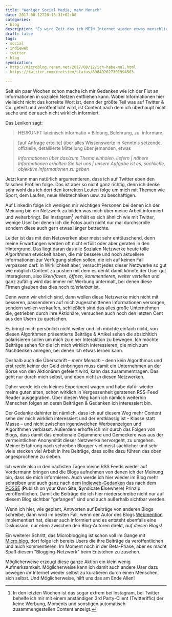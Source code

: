 ```yaml
---
title: "Weniger Social Media, mehr Mensch"
date: 2017-08-12T20:13:31+02:00
categories:
- blog
description: "Es wird Zeit das ich MEIN Internet wieder etwas menschlicher gestalte und nicht durch Algorithmen vernebeln lasse."
draft: false
tags:
- social
- indieweb
- twitter
- blog
syndication:
- http://microblog.renem.net/2017/08/12/ich-habe-mal.html
- https://twitter.com/rretsiem/status/896492627301994503

---
```


Seit ein paar Wochen schon mache ich mir Gedanken wie ich der Flut an Informationen in sozialen Netzen entfliehen kann. Wobei Informationen hier vielleicht nicht das korrekte Wort ist, denn der größte Teil was auf Twitter & Co. geteilt und veröffentlicht wird, ist Content nach dem ich überhaupt nicht suche und der auch nicht wirklich informiert.

Das Lexikon sagt:

> HERKUNFT lateinisch informatio = Bildung, Belehrung, zu: informare,

>[auf Anfrage erteilte] über alles Wissenswerte in Kenntnis setzende, offizielle, detaillierte Mitteilung über jemanden, etwas
>
>_Informationen über das/zum Thema einholen, liefern | nähere Informationen erhalten Sie bei uns | unsere Aufgabe ist es, sachliche, objektive Informationen zu geben_

Jetzt kann man natürlich argumentieren, dass ich auf Twitter eben den falschen Profilen folge. Das ist aber so nicht ganz richtig, denn ich denke sehr wohl das ich dort den korrekten Leuten folge um mich mit Themen wie Sport, dem Laufen, neue Webtechniken usw. zu beschäftigen.

Auf LinkedIn folge ich wenigen mir wichtigen Personen bei denen ich der Meinung bin ein Netzwerk zu bilden was mich über meine Arbeit informiert und weiterbringt. Bei Instagram[^1] verhält es sich ähnlich wie mit Twitter, wenige User bei denen ich die Fotos auch nicht nur mal durchscrolle sondern diese auch gern etwas länger betrachte.

Leider ist das mit den Netzwerken aber meist sehr enttäuschend, denn meine Erwartungen werden oft nicht erfüllt oder aber geraten in den Hintergrund. Das liegt daran das alle Sozialen Netzwerke heute tolle _Algorithmen_ etwickelt haben, die mir bessere und noch aktuellere Informationen zur Verfügung stellen sollen, die ich auf keinen Fall verpassen darf. In Wirklichkeit aber, versucht jedes dieser Netzwerke so gut wie möglich Content zu pushen mit dem es denkt damit könnte der User gut interagieren, also _liken/faven, öffnen, kommentieren, weiter verteilen_ und ganz zufällig wird das immer mit Werbung untermalt, bei denen diese Firmen glauben das dies noch _tolerierbar_ ist.

Denn wenn wir ehrlich sind, dann wollen diese Netzwerke mich nicht mit besseren, passenderen auf mich zugeschnittenen Informationen versorgen, sondern wollen verkaufen, schließlich sind das alles große Unternehmen die, getrieben durch ihre Aktionäre, versuchen auch noch den letzten Cent aus den Usern zu quetschen.

Es bringt mich persönlich nicht weiter und ich möchte einfach nicht, von diesen Algorithmen präsentierte Beiträge & Artikel sehen die absichltich polarisieren sollen um mich zu einer Interaktion zu bewegen. Ich möchte Beiträge sehen für die ich mich wirklich interessieren, die mich zum Nachdenken anregen, bei denen ich etwas lernen kann.

Deshalb auch die Überschrift – _mehr Mensch_ – denn kein Algorithmus und erst recht keiner der Geld einbringen muss damit ein Unternehmen an der Börse von den Aktionären gefeiert wird, kann das zusammentragen. Das geht nur durch mich selbst, und eben nicht _in_ diesen Netzwerken.

Daher werde ich ein kleines Experiment wagen und habe dafür wieder meine guten alten, schon wirklich in Vergessenheit geratenen RSS-Feed Reader ausgegraben. Über diesen Weg kann ich nämlich weiterhin Menschen folgen an deren Beiträgen & Gedanken ich interessiert bin.

Der Gedanke dahinter ist nämlich, dass ich auf diesem Weg mehr Content sehe der mich wirklich interessiert und der erstklassig ist – Klasse statt Masse – und nicht zwischen irgendwelchen Werbeanzeigen und Algorithmen verblasst. Außerdem erhoffe ich mir durch das Folgen von Blogs, dass damit das emotionale Gejammere und Gemeckere was aus der vermeintlichen Anonymität dieser Netzwerke hervorgeht, zu umgehen. Meiner Erfahrung nach schreiben Blogger viel meist sachlicher und sehr viele stecken viel Arbeit in ihre Beiträge, dass sollte dazu führen das oben angesprochene zu sieben.

Ich werde also in den nächsten Tagen meine RSS Feeds wieder auf Vordermann bringen und die Blogs aufnehmen von denen ich der Meinung bin, dass sie mich informieren. Auch werde ich hier wieder im Blog mehr schreiben und auch ganz nach dem [Indieweb-Gedanken](https://indieweb.org) das nach dem [POSSE](https://indieweb.org/POSSE) (**P**ublish on your **O**wn **S**ite, **S**yndicate **E**lsewhere) Prinzip veröffentlichen. Damit die Beiträge die ich hier niederschreibe nicht nur auf diesem Blog sichtbar "gefangen" sind und auch außerhalb sichtbar werden.

Wenn ich hier, wie geplant, Antworten auf Beiträge von anderen Blogs schreibe, dann wird im besten Fall, wenn der Autor des Blogs [Webmention](https://indieweb.org/Webmention) implementiert hat, dieser auch informiert und es entsteht ebenfalls eine Diskussion, nur eben zwischen den Blog-Autoren direkt, _auf diesen Blogs_!

Ein weiterer Schritt, das Microblogging ist schon voll im Gange mit [Micro.blog](https://micro.blog), dort folge ich bereits Users die ihre Beiträge da veröffentlichen und auch kommentieren. Im Moment noch in der Beta-Phase, aber es macht Spaß diesem "Blogging-Netzwerk" beim Entstehen zu zusehen.

Möglicherweise erzeugt diese ganze Aktion ein klein wenig Aufmerksamkeit. Möglicherweise kann ich damit auch andere User dazu bewegen _ihr_ Internet wieder selbst zu kuratieren durch einen Menschen, sich selbst. Und Möglicherweise, hilft uns das am Ende Allen!

[^1]: In den letzten Wochen ist das sogar extrem bei Instagram, bei Twitter behelfe ich mir mit einem anständigen 3rd Party-Client (Twitteriffic) der keine Werbung, Moments und sonstigen automatisch zusammengestellen Content anzeigt.
